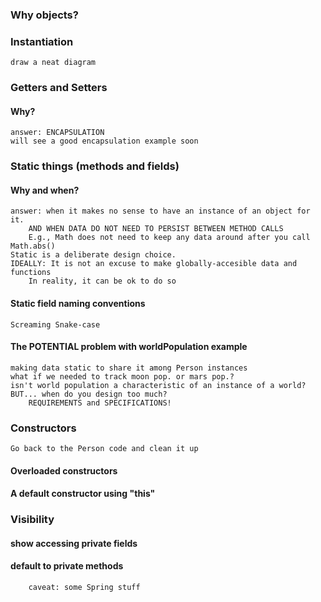 ### Why objects?

### Instantiation
    draw a neat diagram

### Getters and Setters
#### Why?
    answer: ENCAPSULATION
    will see a good encapsulation example soon

### Static things (methods and fields)
#### Why and when?
    answer: when it makes no sense to have an instance of an object for it.
        AND WHEN DATA DO NOT NEED TO PERSIST BETWEEN METHOD CALLS
        E.g., Math does not need to keep any data around after you call Math.abs()
    Static is a deliberate design choice.
    IDEALLY: It is not an excuse to make globally-accesible data and functions
        In reality, it can be ok to do so
    
#### Static field naming conventions
    Screaming Snake-case

#### The POTENTIAL problem with worldPopulation example
    making data static to share it among Person instances
    what if we needed to track moon pop. or mars pop.?
    isn't world population a characteristic of an instance of a world?
    BUT... when do you design too much?
        REQUIREMENTS and SPECIFICATIONS!

### Constructors
    Go back to the Person code and clean it up

#### Overloaded constructors

#### A default constructor using "this"

### Visibility
#### show accessing private fields 
#### default to private methods 
        caveat: some Spring stuff 

